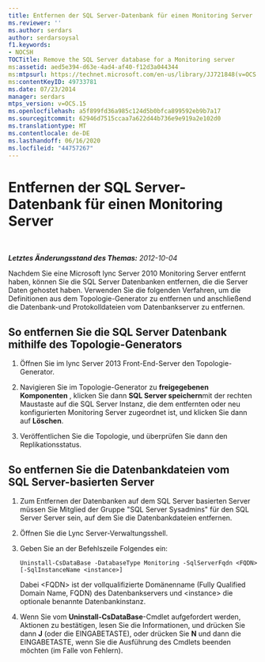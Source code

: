 ```yaml
---
title: Entfernen der SQL Server-Datenbank für einen Monitoring Server
ms.reviewer: ''
ms.author: serdars
author: serdarsoysal
f1.keywords:
- NOCSH
TOCTitle: Remove the SQL Server database for a Monitoring server
ms:assetid: aed5e394-d63e-4ad4-af40-f12d3a044344
ms:mtpsurl: https://technet.microsoft.com/en-us/library/JJ721848(v=OCS.15)
ms:contentKeyID: 49733781
ms.date: 07/23/2014
manager: serdars
mtps_version: v=OCS.15
ms.openlocfilehash: a5f899fd36a985c124d5b0bfca899592eb9b7a17
ms.sourcegitcommit: 62946d7515ccaa7a622d44b736e9e919a2e102d0
ms.translationtype: MT
ms.contentlocale: de-DE
ms.lasthandoff: 06/16/2020
ms.locfileid: "44757267"
---
```

<div data-xmlns="http://www.w3.org/1999/xhtml">

<div class="topic" data-xmlns="http://www.w3.org/1999/xhtml" data-msxsl="urn:schemas-microsoft-com:xslt" data-cs="https://msdn.microsoft.com/">

<div data-asp="https://msdn2.microsoft.com/asp">

# <a name="remove-the-sql-server-database-for-a-monitoring-server"></a>Entfernen der SQL Server-Datenbank für einen Monitoring Server

</div>

<div id="mainSection">

<div id="mainBody">

<span> </span>

_**Letztes Änderungsstand des Themas:** 2012-10-04_

Nachdem Sie eine Microsoft lync Server 2010 Monitoring Server entfernt haben, können Sie die SQL Server Datenbanken entfernen, die die Server Daten gehostet haben. Verwenden Sie die folgenden Verfahren, um die Definitionen aus dem Topologie-Generator zu entfernen und anschließend die Datenbank-und Protokolldateien vom Datenbankserver zu entfernen.

<div>

## <a name="to-remove-the-sql-server-database-using-topology-builder"></a>So entfernen Sie die SQL Server Datenbank mithilfe des Topologie-Generators

1.  Öffnen Sie im lync Server 2013 Front-End-Server den Topologie-Generator.

2.  Navigieren Sie im Topologie-Generator zu **freigegebenen Komponenten** , klicken Sie dann **SQL Server speichern**mit der rechten Maustaste auf die SQL Server Instanz, die dem entfernten oder neu konfigurierten Monitoring Server zugeordnet ist, und klicken Sie dann auf **Löschen**.

3.  Veröffentlichen Sie die Topologie, und überprüfen Sie dann den Replikationsstatus.

</div>

<div>

## <a name="to-remove-the-database-files-from-the-sql-server"></a>So entfernen Sie die Datenbankdateien vom SQL Server-basierten Server

1.  Zum Entfernen der Datenbanken auf dem SQL Server basierten Server müssen Sie Mitglied der Gruppe "SQL Server Sysadmins" für den SQL Server Server sein, auf dem Sie die Datenbankdateien entfernen.

2.  Öffnen Sie die Lync Server-Verwaltungsshell.

3.  Geben Sie an der Befehlszeile Folgendes ein:
    
        Uninstall-CsDataBase -DatabaseType Monitoring -SqlServerFqdn <FQDN> [-SqlInstanceName <instance>]
    
    Dabei \<FQDN\> ist der vollqualifizierte Domänenname (Fully Qualified Domain Name, FQDN) des Datenbankservers und \<instance\> die optionale benannte Datenbankinstanz.

4.  Wenn Sie vom **Uninstall-CsDataBase**-Cmdlet aufgefordert werden, Aktionen zu bestätigen, lesen Sie die Informationen, und drücken Sie dann **J** (oder die EINGABETASTE), oder drücken Sie **N** und dann die EINGABETASTE, wenn Sie die Ausführung des Cmdlets beenden möchten (im Falle von Fehlern).

</div>

</div>

<span> </span>

</div>

</div>

</div>

